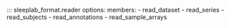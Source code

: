 ::: sleeplab_format.reader
    options:
        members:
            - read_dataset
            - read_series
            - read_subjects
            - read_annotations
            - read_sample_arrays
